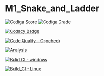 # M1_Snake_and_Ladder

![Codiga Score](https://api.codiga.io/project/32283/score/svg)
![Codiga Grade](https://api.codiga.io/project/32283/status/svg)

[![Codacy Badge](https://app.codacy.com/project/badge/Grade/59335fe362e24f4c980ddeed5c2807af)](https://www.codacy.com/gh/gowriswapnamadhuri/M1_snake-and-ladder/dashboard?utm_source=github.com&amp;utm_medium=referral&amp;utm_content=gowriswapnamadhuri/M1_snake-and-ladder&amp;utm_campaign=Badge_Grade)

[![Code Quality - Cppcheck](https://github.com/gowriswapnamadhuri/M1_snake-and-ladder/actions/workflows/c-cpp.yml/badge.svg)](https://github.com/gowriswapnamadhuri/M1_snake-and-ladder/actions/workflows/c-cpp.yml)

[![Analysis](https://github.com/gowriswapnamadhuri/M1_snake-and-ladder/actions/workflows/Analysis.yml/badge.svg)](https://github.com/gowriswapnamadhuri/M1_snake-and-ladder/actions/workflows/Analysis.yml)

[![Bulid CI - windows](https://github.com/gowriswapnamadhuri/M1_snake-and-ladder/actions/workflows/Windows.yml/badge.svg)](https://github.com/gowriswapnamadhuri/M1_snake-and-ladder/actions/workflows/Windows.yml)

[![Build_CI - Linux](https://github.com/gowriswapnamadhuri/M1_snake-and-ladder/actions/workflows/Linux.yml/badge.svg)](https://github.com/gowriswapnamadhuri/M1_snake-and-ladder/actions/workflows/Linux.yml)
